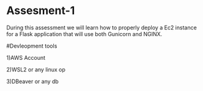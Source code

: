 # Assesment-1
During this assessment we will learn how to properly deploy a Ec2 instance for a Flask application that will use both Gunicorn and NGINX. 

#Devleopment tools 

  1)AWS Account
  
  2)WSL2 or any linux op
  
  3)DBeaver or any db 


  
  
